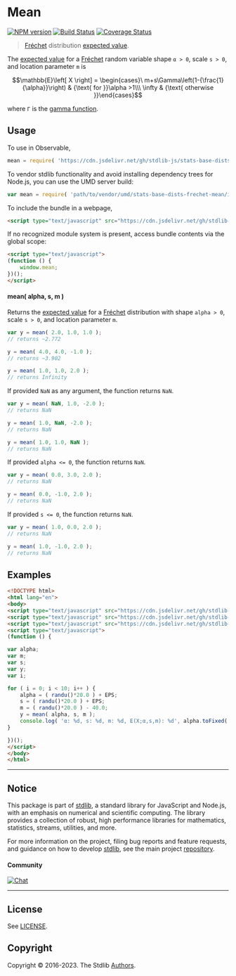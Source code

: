 <!--

@license Apache-2.0

Copyright (c) 2018 The Stdlib Authors.

Licensed under the Apache License, Version 2.0 (the "License");
you may not use this file except in compliance with the License.
You may obtain a copy of the License at

   http://www.apache.org/licenses/LICENSE-2.0

Unless required by applicable law or agreed to in writing, software
distributed under the License is distributed on an "AS IS" BASIS,
WITHOUT WARRANTIES OR CONDITIONS OF ANY KIND, either express or implied.
See the License for the specific language governing permissions and
limitations under the License.

-->

# Mean

[![NPM version][npm-image]][npm-url] [![Build Status][test-image]][test-url] [![Coverage Status][coverage-image]][coverage-url] <!-- [![dependencies][dependencies-image]][dependencies-url] -->

> [Fréchet][frechet-distribution] distribution [expected value][mean].

<!-- Section to include introductory text. Make sure to keep an empty line after the intro `section` element and another before the `/section` close. -->

<section class="intro">

The [expected value][mean] for a [Fréchet][frechet-distribution] random variable shape `α > 0`, scale `s > 0`, and location parameter `m` is

<!-- <equation class="equation" label="eq:frechet_mean" align="center" raw="\mathbb{E}\left[ X \right] = \begin{cases}\ m+s\Gamma\left(1-{\frac{1}{\alpha}}\right) & {\text{ for }}\alpha >1\\\ \infty & {\text{ otherwise }}\end{cases}" alt="Expected value for a Fréchet distribution."> -->

```math
\mathbb{E}\left[ X \right] = \begin{cases}\ m+s\Gamma\left(1-{\frac{1}{\alpha}}\right) & {\text{ for }}\alpha >1\\\ \infty & {\text{ otherwise }}\end{cases}
```

<!-- <div class="equation" align="center" data-raw-text="\mathbb{E}\left[ X \right] = \begin{cases}\ m+s\Gamma\left(1-{\frac{1}{\alpha}}\right) &amp; {\text{ for }}\alpha &gt;1\\\ \infty &amp; {\text{ otherwise }}\end{cases}" data-equation="eq:frechet_mean">
    <img src="https://cdn.jsdelivr.net/gh/stdlib-js/stdlib@591cf9d5c3a0cd3c1ceec961e5c49d73a68374cb/lib/node_modules/@stdlib/stats/base/dists/frechet/mean/docs/img/equation_frechet_mean.svg" alt="Expected value for a Fréchet distribution.">
    <br>
</div> -->

<!-- </equation> -->

where `Γ` is the [gamma function][gamma-function].

</section>

<!-- /.intro -->

<!-- Package usage documentation. -->



<section class="usage">

## Usage

To use in Observable,

```javascript
mean = require( 'https://cdn.jsdelivr.net/gh/stdlib-js/stats-base-dists-frechet-mean@umd/browser.js' )
```

To vendor stdlib functionality and avoid installing dependency trees for Node.js, you can use the UMD server build:

```javascript
var mean = require( 'path/to/vendor/umd/stats-base-dists-frechet-mean/index.js' )
```

To include the bundle in a webpage,

```html
<script type="text/javascript" src="https://cdn.jsdelivr.net/gh/stdlib-js/stats-base-dists-frechet-mean@umd/browser.js"></script>
```

If no recognized module system is present, access bundle contents via the global scope:

```html
<script type="text/javascript">
(function () {
    window.mean;
})();
</script>
```

#### mean( alpha, s, m )

Returns the [expected value][mean] for a [Fréchet][frechet-distribution] distribution with shape `alpha > 0`, scale `s > 0`, and location parameter `m`.

```javascript
var y = mean( 2.0, 1.0, 1.0 );
// returns ~2.772

y = mean( 4.0, 4.0, -1.0 );
// returns ~3.902

y = mean( 1.0, 1.0, 2.0 );
// returns Infinity
```

If provided `NaN` as any argument, the function returns `NaN`.

```javascript
var y = mean( NaN, 1.0, -2.0 );
// returns NaN

y = mean( 1.0, NaN, -2.0 );
// returns NaN

y = mean( 1.0, 1.0, NaN );
// returns NaN
```

If provided `alpha <= 0`, the function returns `NaN`.

```javascript
var y = mean( 0.0, 3.0, 2.0 );
// returns NaN

y = mean( 0.0, -1.0, 2.0 );
// returns NaN
```

If provided `s <= 0`, the function returns `NaN`.

```javascript
var y = mean( 1.0, 0.0, 2.0 );
// returns NaN

y = mean( 1.0, -1.0, 2.0 );
// returns NaN
```

</section>

<!-- /.usage -->

<!-- Package usage notes. Make sure to keep an empty line after the `section` element and another before the `/section` close. -->

<section class="notes">

</section>

<!-- /.notes -->

<!-- Package usage examples. -->

<section class="examples">

## Examples

<!-- eslint no-undef: "error" -->

```html
<!DOCTYPE html>
<html lang="en">
<body>
<script type="text/javascript" src="https://cdn.jsdelivr.net/gh/stdlib-js/random-base-randu@umd/browser.js"></script>
<script type="text/javascript" src="https://cdn.jsdelivr.net/gh/stdlib-js/constants-float64-eps@umd/browser.js"></script>
<script type="text/javascript" src="https://cdn.jsdelivr.net/gh/stdlib-js/stats-base-dists-frechet-mean@umd/browser.js"></script>
<script type="text/javascript">
(function () {

var alpha;
var m;
var s;
var y;
var i;

for ( i = 0; i < 10; i++ ) {
    alpha = ( randu()*20.0 ) + EPS;
    s = ( randu()*20.0 ) + EPS;
    m = ( randu()*20.0 ) - 40.0;
    y = mean( alpha, s, m );
    console.log( 'α: %d, s: %d, m: %d, E(X;α,s,m): %d', alpha.toFixed( 4 ), s.toFixed( 4 ), m.toFixed( 4 ), y.toFixed( 4 ) );
}

})();
</script>
</body>
</html>
```

</section>

<!-- /.examples -->

<!-- Section to include cited references. If references are included, add a horizontal rule *before* the section. Make sure to keep an empty line after the `section` element and another before the `/section` close. -->

<section class="references">

</section>

<!-- /.references -->

<!-- Section for related `stdlib` packages. Do not manually edit this section, as it is automatically populated. -->

<section class="related">

</section>

<!-- /.related -->

<!-- Section for all links. Make sure to keep an empty line after the `section` element and another before the `/section` close. -->


<section class="main-repo" >

* * *

## Notice

This package is part of [stdlib][stdlib], a standard library for JavaScript and Node.js, with an emphasis on numerical and scientific computing. The library provides a collection of robust, high performance libraries for mathematics, statistics, streams, utilities, and more.

For more information on the project, filing bug reports and feature requests, and guidance on how to develop [stdlib][stdlib], see the main project [repository][stdlib].

#### Community

[![Chat][chat-image]][chat-url]

---

## License

See [LICENSE][stdlib-license].


## Copyright

Copyright &copy; 2016-2023. The Stdlib [Authors][stdlib-authors].

</section>

<!-- /.stdlib -->

<!-- Section for all links. Make sure to keep an empty line after the `section` element and another before the `/section` close. -->

<section class="links">

[npm-image]: http://img.shields.io/npm/v/@stdlib/stats-base-dists-frechet-mean.svg
[npm-url]: https://npmjs.org/package/@stdlib/stats-base-dists-frechet-mean

[test-image]: https://github.com/stdlib-js/stats-base-dists-frechet-mean/actions/workflows/test.yml/badge.svg?branch=main
[test-url]: https://github.com/stdlib-js/stats-base-dists-frechet-mean/actions/workflows/test.yml?query=branch:main

[coverage-image]: https://img.shields.io/codecov/c/github/stdlib-js/stats-base-dists-frechet-mean/main.svg
[coverage-url]: https://codecov.io/github/stdlib-js/stats-base-dists-frechet-mean?branch=main

<!--

[dependencies-image]: https://img.shields.io/david/stdlib-js/stats-base-dists-frechet-mean.svg
[dependencies-url]: https://david-dm.org/stdlib-js/stats-base-dists-frechet-mean/main

-->

[chat-image]: https://img.shields.io/gitter/room/stdlib-js/stdlib.svg
[chat-url]: https://app.gitter.im/#/room/#stdlib-js_stdlib:gitter.im

[stdlib]: https://github.com/stdlib-js/stdlib

[stdlib-authors]: https://github.com/stdlib-js/stdlib/graphs/contributors

[umd]: https://github.com/umdjs/umd
[es-module]: https://developer.mozilla.org/en-US/docs/Web/JavaScript/Guide/Modules

[deno-url]: https://github.com/stdlib-js/stats-base-dists-frechet-mean/tree/deno
[umd-url]: https://github.com/stdlib-js/stats-base-dists-frechet-mean/tree/umd
[esm-url]: https://github.com/stdlib-js/stats-base-dists-frechet-mean/tree/esm
[branches-url]: https://github.com/stdlib-js/stats-base-dists-frechet-mean/blob/main/branches.md

[stdlib-license]: https://raw.githubusercontent.com/stdlib-js/stats-base-dists-frechet-mean/main/LICENSE

[frechet-distribution]: https://en.wikipedia.org/wiki/Fr%C3%A9chet_distribution

[gamma-function]: https://en.wikipedia.org/wiki/Gamma_function

[mean]: https://en.wikipedia.org/wiki/Expected_value

</section>

<!-- /.links -->
